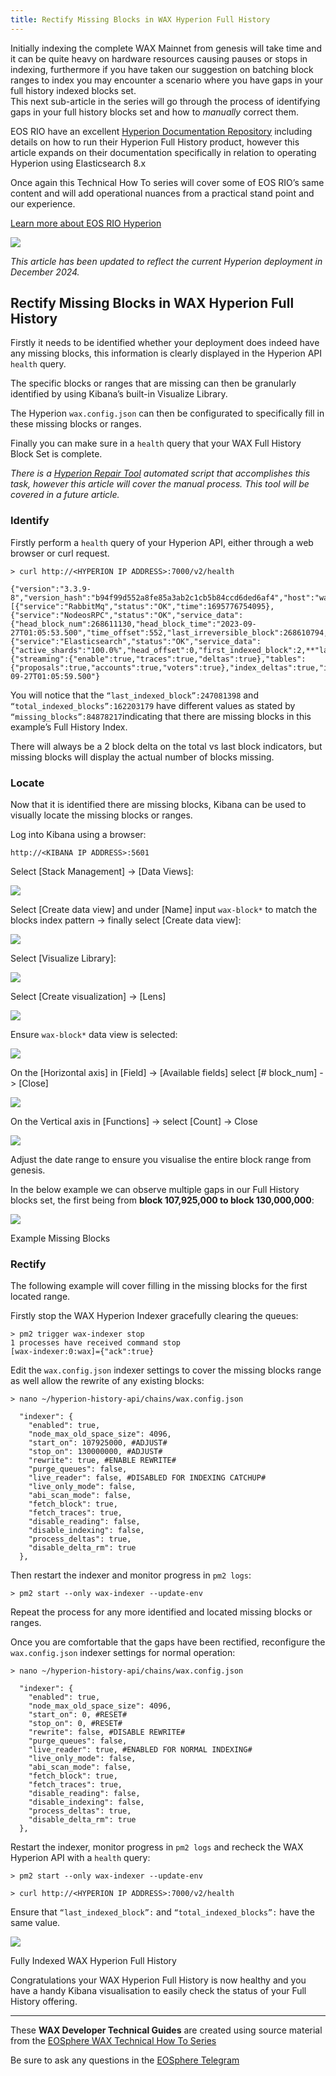 ```yaml
---
title: Rectify Missing Blocks in WAX Hyperion Full History
---
```


Initially indexing the complete WAX Mainnet from genesis will take time and it can be quite heavy on hardware resources causing pauses or stops in indexing, furthermore if you have taken our suggestion on batching block ranges to index you may encounter a scenario where you have gaps in your full history indexed blocks set.  
This next sub-article in the series will go through the process of identifying gaps in your full history blocks set and how to *manually* correct them.

EOS RIO have an excellent  [Hyperion Documentation Repository](https://hyperion.docs.eosrio.io/)  including details on how to run their Hyperion Full History product, however this article expands on their documentation specifically in relation to operating Hyperion using Elasticsearch 8.x

Once again this Technical How To series will cover some of EOS RIO’s same content and will add operational nuances from a practical stand point and our experience.

[Learn more about EOS RIO Hyperion](https://eosrio.io/hyperion/)

![](https://miro.medium.com/v2/resize:fit:449/0*pY_GWzqlqGfAO7Kf.png)

_This article has been updated to reflect the current Hyperion deployment in December 2024._

## Rectify Missing Blocks in WAX Hyperion Full History

Firstly it needs to be identified whether your deployment does indeed have any missing blocks, this information is clearly displayed in the Hyperion API  `health`  query.

The specific blocks or ranges that are missing can then be granularly identified by using Kibana’s built-in Visualize Library.

The Hyperion  `wax.config.json`  can then be configurated to specifically fill in these missing blocks or ranges.

Finally you can make sure in a  `health`  query that your WAX Full History Block Set is complete.

_There is a_ [_H_](https://github.com/eosrio/hyperion-history-api/tree/v3.3.5/scripts/fix_missing_blocks)[_yperion Repair Tool_](https://hyperion.docs.eosrio.io/providers/repair/)  _automated script that accomplishes this task, however this article will cover the manual process. This tool will be covered in a future article._

### Identify ###

Firstly perform a  `health`  query of your Hyperion API, either through a web browser or curl request.

```
> curl http://<HYPERION IP ADDRESS>:7000/v2/health  
  
{"version":"3.3.9-8","version_hash":"b94f99d552a8fe85a3ab2c1cb5b84ccd6ded6af4","host":"wax.eosphere.io","health":[{"service":"RabbitMq","status":"OK","time":1695776754095},{"service":"NodeosRPC","status":"OK","service_data":{"head_block_num":268611130,"head_block_time":"2023-09-27T01:05:53.500","time_offset":552,"last_irreversible_block":268610794,"chain_id":"1064487b3cd1a897ce03ae5b6a865651747e2e152090f99c1d19d44e01aea5a4"},"time":1695776754052},{"service":"Elasticsearch","status":"OK","service_data":{"active_shards":"100.0%","head_offset":0,"first_indexed_block":2,**"last_indexed_block":247081398**,**"total_indexed_blocks":162203179**,**"missing_blocks":84878217**,"missing_pct":"34.35%"},"time":1695776754053}],"features":{"streaming":{"enable":true,"traces":true,"deltas":true},"tables":{"proposals":true,"accounts":true,"voters":true},"index_deltas":true,"index_transfer_memo":true,"index_all_deltas":true,"deferred_trx":false,"failed_trx":false,"resource_limits":false,"resource_usage":false},"cached":true,"query_time_ms":0.208,"last_indexed_block":247081398,"last_indexed_block_time":"2023-09-27T01:05:59.500"}

```
You will notice that the  `“last_indexed_block”:247081398`  and  `“total_indexed_blocks”:162203179`  have different values as stated by  `“missing_blocks”:84878217`indicating that there are missing blocks in this example’s Full History Index.

There will always be a 2 block delta on the total vs last block indicators, but missing blocks will display the actual number of blocks missing.

### Locate ###

Now that it is identified there are missing blocks, Kibana can be used to visually locate the missing blocks or ranges.

Log into Kibana using a browser:

```
http://<KIBANA IP ADDRESS>:5601
```

Select [Stack Management] -> [Data Views]:

![](https://miro.medium.com/v2/resize:fit:435/1*1jFNSMn-G_Fq-3GUXxmkzQ.jpeg)

Select [Create data view] and under [Name] input  `wax-block*`  to match the blocks index pattern -> finally select [Create data view]:

![](https://miro.medium.com/v2/resize:fit:525/1*Db-nzkD1ga-fcKTeT57d0w.jpeg)

Select [Visualize Library]:

![](https://miro.medium.com/v2/resize:fit:272/1*utzx7wMztfrYxA3mTK-weg.jpeg)

Select [Create visualization] -> [Lens]

![](https://miro.medium.com/v2/resize:fit:427/1*aUjWmss93W6SoDkfEQLZuw.jpeg)

Ensure  `wax-block*`  data view is selected:

![](https://miro.medium.com/v2/resize:fit:305/1*XY2hIt0pTT04FA_bsUf1WQ.jpeg)

On the [Horizontal axis] in [Field] -> [Available fields] select [# block_num] -> [Close]

![](https://miro.medium.com/v2/resize:fit:299/1*e0KlGRqJVHCuviBHNQshNA.jpeg)

On the Vertical axis in [Functions] -> select [Count] -> Close

![](https://miro.medium.com/v2/resize:fit:294/1*cIQvJ2MwqONh_-Yz_RrxUA.jpeg)

Adjust the date range to ensure you visualise the entire block range from genesis.

In the below example we can observe multiple gaps in our Full History blocks set, the first being from  **block 107,925,000 to block 130,000,000**:

![](https://miro.medium.com/v2/resize:fit:525/1*D-HF_UIWqC4BVosJlh6d4A.jpeg)

Example Missing Blocks

### Rectify ###

The following example will cover filling in the missing blocks for the first located range.

Firstly stop the WAX Hyperion Indexer gracefully clearing the queues:

```
> pm2 trigger wax-indexer stop  
1 processes have received command stop  
[wax-indexer:0:wax]={"ack":true}
```

Edit the  `wax.config.json`  indexer settings to cover the missing blocks range as well allow the rewrite of any existing blocks:

```
> nano ~/hyperion-history-api/chains/wax.config.json  
  
  "indexer": {  
    "enabled": true,  
    "node_max_old_space_size": 4096,  
    "start_on": 107925000, #ADJUST#
    "stop_on": 130000000, #ADJUST#
    "rewrite": true, #ENABLE REWRITE# 
    "purge_queues": false,  
    "live_reader": false, #DISABLED FOR INDEXING CATCHUP#  
    "live_only_mode": false,  
    "abi_scan_mode": false,  
    "fetch_block": true,  
    "fetch_traces": true,  
    "disable_reading": false,  
    "disable_indexing": false,  
    "process_deltas": true,  
    "disable_delta_rm": true  
  },
```

Then restart the indexer and monitor progress in  `pm2 logs`:

```
> pm2 start --only wax-indexer --update-env
```

Repeat the process for any more identified and located missing blocks or ranges.

Once you are comfortable that the gaps have been rectified, reconfigure the  `wax.config.json`  indexer settings for normal operation:

```
> nano ~/hyperion-history-api/chains/wax.config.json  
  
  "indexer": {  
    "enabled": true,  
    "node_max_old_space_size": 4096,  
    "start_on": 0, #RESET#
    "stop_on": 0, #RESET#
    "rewrite": false, #DISABLE REWRITE#
    "purge_queues": false,  
    "live_reader": true, #ENABLED FOR NORMAL INDEXING#
    "live_only_mode": false,  
    "abi_scan_mode": false,  
    "fetch_block": true,  
    "fetch_traces": true,  
    "disable_reading": false,  
    "disable_indexing": false,  
    "process_deltas": true,  
    "disable_delta_rm": true  
  },
```

Restart the indexer, monitor progress in  `pm2 logs`  and recheck the WAX Hyperion API with a  `health`  query:

```
> pm2 start --only wax-indexer --update-env  
  
> curl http://<HYPERION IP ADDRESS>:7000/v2/health
```

Ensure that  `“last_indexed_block”:`  and  `“total_indexed_blocks”:`  have the same value.

![](https://miro.medium.com/v2/resize:fit:525/1*lu2Nio99aqpdgInYCh9-fg.jpeg)

Fully Indexed WAX Hyperion Full History

Congratulations your WAX Hyperion Full History is now healthy and you have a handy Kibana visualisation to easily check the status of your Full History offering.

---

These **WAX Developer Technical Guides** are created using source material from the [EOSphere WAX Technical How To Series](https://medium.com/eosphere/wax-technical-how-to/home)

Be sure to ask any questions in the  [EOSphere Telegram](https://t.me/eosphere_io)
